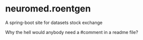 # neuromed.roentgen
A spring-boot site for datasets stock exchange

Why the hell would anybody need a #comment in a readme file?
